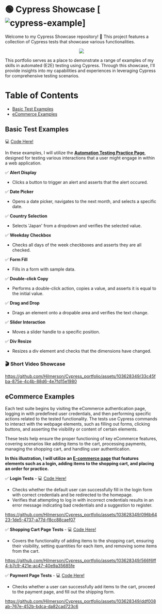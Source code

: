 # 🟢 Cypress Showcase [![cypress-example](https://img.shields.io/endpoint?url=https://dashboard.cypress.io/badge/detailed/urshkd&style=flat&logo=cypress)]

Welcome to my Cypress Showcase repository! 🚀 This project features a collection of Cypress tests that showcase various functionalities.
<p align="center">
  <kbd>
<img src="https://cdn.deliciousbrains.com/content/uploads/2018/09/28135025/db-End2EndTestingCypress-1540x748.jpg.webp"></img>
  </kbd>
</p>

This portfolio serves as a place to demonstrate a range of examples of my skills in automated (E2E) testing using Cypress. Through this showcase, I'll provide insights into my capabilities and experiences in leveraging Cypress for comprehensive testing scenarios.

# Table of Contents
- [Basic Test Examples](#basic-test-examples)
- [eCommerce Examples](#ecommerce-examples)

## Basic Test Examples

💻 [Code Here!](https://github.com/Hilmerson/Cypress_portfolio/blob/master/cypress/e2e/basicsShowcase.cy.js)

In these examples, I will utilize the **[Automation Testing Practice Page](https://testautomationpractice.blogspot.com/)**, designed for testing various interactions that a user might engage in within a web application.

✅ **Alert Display**
   - Clicks a button to trigger an alert and asserts that the alert occured.

✅ **Date Picker**
   - Opens a date picker, navigates to the next month, and selects a specific date.

✅ **Country Selection**
   - Selects 'Japan' from a dropdown and verifies the selected value.

✅ **Weekday Checkbox**
- Checks all days of the week checkboxes and asserts they are all checked.

✅ **Form Fill**
 - Fills in a form with sample data.

✅ **Double-click Copy**
   - Performs a double-click action, copies a value, and asserts it is equal to the initial value.

✅ **Drag and Drop**
   - Drags an element onto a dropable area and verifies the text change.

✅ **Slider Interaction**
   - Moves a slider handle to a specific position.

✅ **Div Resize**
   - Resizes a div element and checks that the dimensions have changed.

### 🎬 **Short Video Showcase**

https://github.com/Hilmerson/Cypress_portfolio/assets/103628349/33c45fba-875e-4c4b-88d6-4e7fd15e1980

## eCommerce Examples

Each test suite begins by visiting the eCommerce authentication page, logging in with predefined user credentials, and then performing specific actions related to the tested functionality. The tests use Cypress commands to interact with the webpage elements, such as filling out forms, clicking buttons, and asserting the visibility or content of certain elements.

These tests help ensure the proper functioning of key eCommerce features, covering scenarios like adding items to the cart, processing payments, managing the shopping cart, and handling user authentication.

**In this illustration, I will utilize an [E-commerce page](https://qa-practice.netlify.app/auth_ecommerce.html) that features elements such as a login, adding items to the shopping cart, and placing an order for practice.**

✅ **Login Tests** - 💻 [Code Here!](https://github.com/Hilmerson/Cypress_portfolio/blob/master/cypress/e2e/eCommerce.cy.js)
- Checks whether the default user can successfully fill in the login form with correct credentials and be redirected to the homepage.
- Verifies that attempting to log in with incorrect credentials results in an error message indicating bad credentials and a suggestion to register.

https://github.com/Hilmerson/Cypress_portfolio/assets/103628349/096b6423-1de5-4737-a77d-f8cc88caef07

✅ **Shopping Cart Page Tests** - 💻 [Code Here!](https://github.com/Hilmerson/Cypress_portfolio/blob/master/cypress/e2e/shopping.cy.js)
- Covers the functionality of adding items to the shopping cart, ensuring their visibility, setting quantities for each item, and removing some items from the cart.

https://github.com/Hilmerson/Cypress_portfolio/assets/103628349/566f6ff4-b7c9-421e-ac47-40e9a35685fe

✅ **Payment Page Tests** - 💻 [Code Here!](https://github.com/Hilmerson/Cypress_portfolio/blob/master/cypress/e2e/payment.cy.js)
- Checks whether a user can successfully add items to the cart, proceed to the payment page, and fill out the shipping form.

https://github.com/Hilmerson/Cypress_portfolio/assets/103628349/ddf008ab-767e-452b-bdca-da82cad723c6
